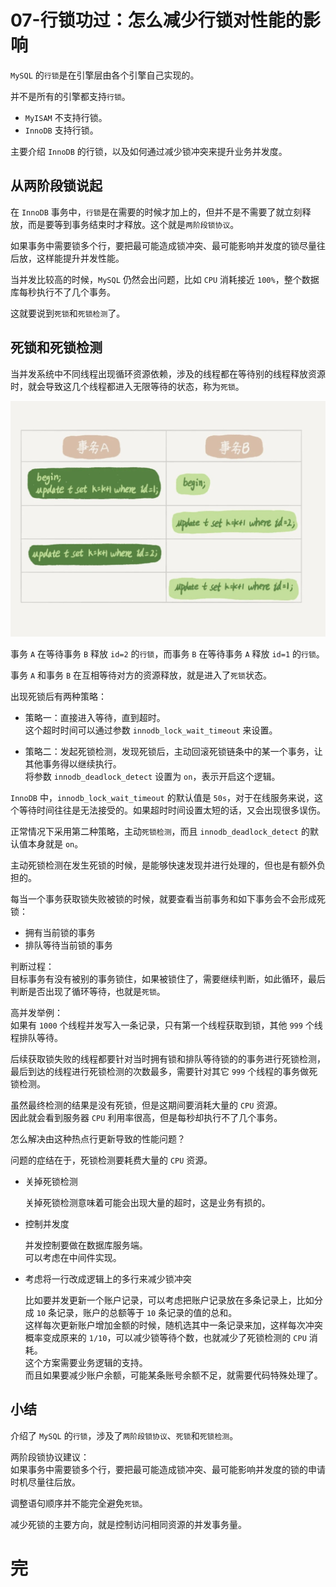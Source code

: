 # 07-行锁功过：怎么减少行锁对性能的影响

`MySQL` 的`行锁`是在引擎层由各个引擎自己实现的。

并不是所有的引擎都支持`行锁`。
- `MyISAM` 不支持行锁。
- `InnoDB` 支持行锁。

主要介绍 `InnoDB` 的行锁，以及如何通过减少锁冲突来提升业务并发度。

## 从两阶段锁说起

在 `InnoDB` 事务中，`行锁`是在需要的时候才加上的，但并不是不需要了就立刻释放，而是要等到事务结束时才释放。这个就是`两阶段锁协议`。

如果事务中需要锁多个行，要把最可能造成锁冲突、最可能影响并发度的锁尽量往后放，这样能提升并发性能。

当并发比较高的时候，`MySQL` 仍然会出问题，比如 `CPU` 消耗接近 `100%`，整个数据库每秒执行不了几个事务。

这就要说到`死锁`和`死锁检测`了。

## 死锁和死锁检测

当并发系统中不同线程出现循环资源依赖，涉及的线程都在等待别的线程释放资源时，就会导致这几个线程都进入无限等待的状态，称为`死锁`。

![deadlock](./img07/deadlock.jpeg)

事务 `A` 在等待事务 `B` 释放 `id=2` 的`行锁`，而事务 `B` 在等待事务 `A` 释放 `id=1` 的`行锁`。 

事务 `A` 和事务 `B` 在互相等待对方的资源释放，就是进入了`死锁`状态。

出现死锁后有两种策略：
- 策略一：直接进入等待，直到超时。    
  这个超时时间可以通过参数 `innodb_lock_wait_timeout` 来设置。

- 策略二：发起死锁检测，发现死锁后，主动回滚死锁链条中的某一个事务，让其他事务得以继续执行。    
  将参数 `innodb_deadlock_detect` 设置为 `on`，表示开启这个逻辑。

`InnoDB` 中，`innodb_lock_wait_timeout` 的默认值是 `50s`，对于在线服务来说，这个等待时间往往是无法接受的。如果超时时间设置太短的话，又会出现很多误伤。

正常情况下采用第二种策略，主动`死锁检测`，而且 `innodb_deadlock_detect` 的默认值本身就是 `on`。

主动死锁检测在发生死锁的时候，是能够快速发现并进行处理的，但也是有额外负担的。

每当一个事务获取锁失败被锁的时候，就要查看当前事务和如下事务会不会形成死锁：
- 拥有当前锁的事务
- 排队等待当前锁的事务

判断过程：  
目标事务有没有被别的事务锁住，如果被锁住了，需要继续判断，如此循环，最后判断是否出现了循环等待，也就是`死锁`。

高并发举例：  
如果有 `1000` 个线程并发写入一条记录，只有第一个线程获取到锁，其他 `999` 个线程排队等待。

后续获取锁失败的线程都要针对当时拥有锁和排队等待锁的的事务进行死锁检测，最后到达的线程进行死锁检测的次数最多，需要针对其它 `999` 个线程的事务做死锁检测。

虽然最终检测的结果是没有死锁，但是这期间要消耗大量的 `CPU` 资源。  
因此就会看到服务器 `CPU` 利用率很高，但是每秒却执行不了几个事务。

怎么解决由这种热点行更新导致的性能问题？

问题的症结在于，死锁检测要耗费大量的 `CPU` 资源。

- 关掉死锁检测  
  
  关掉死锁检测意味着可能会出现大量的超时，这是业务有损的。

- 控制并发度  
  
  并发控制要做在数据库服务端。  
  可以考虑在中间件实现。  

- 考虑将一行改成逻辑上的多行来减少锁冲突  
  
  比如要并发更新一个账户记录，可以考虑把账户记录放在多条记录上，比如分成 `10` 条记录，账户的总额等于 `10` 条记录的值的总和。  
  这样每次更新账户增加金额的时候，随机选其中一条记录来加，这样每次冲突概率变成原来的 `1/10`，可以减少锁等待个数，也就减少了死锁检测的 `CPU` 消耗。    
  这个方案需要业务逻辑的支持。  
  而且如果要减少账户余额，可能某条账号余额不足，就需要代码特殊处理了。  
  
## 小结

介绍了 `MySQL` 的`行锁`，涉及了`两阶段锁协议`、`死锁`和`死锁检测`。

两阶段锁协议建议：  
如果事务中需要锁多个行，要把最可能造成锁冲突、最可能影响并发度的锁的申请时机尽量往后放。

调整语句顺序并不能完全避免`死锁`。

减少死锁的主要方向，就是控制访问相同资源的并发事务量。

# 完